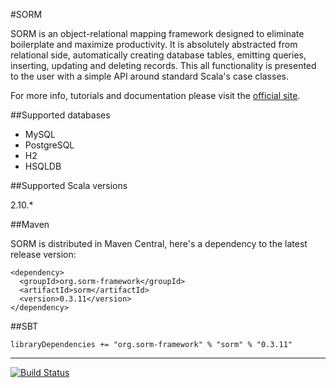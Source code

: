 #SORM

SORM is an object-relational mapping framework designed to eliminate boilerplate and maximize productivity. It is absolutely abstracted from relational side, automatically creating database tables, emitting queries, inserting, updating and deleting records. This all functionality is presented to the user with a simple API around standard Scala's case classes. 

For more info, tutorials and documentation please visit the [official site](http://sorm-framework.org).

##Supported databases

* MySQL
* PostgreSQL
* H2
* HSQLDB

##Supported Scala versions

2.10.*

##Maven

SORM is distributed in Maven Central, here's a dependency to the latest release version:

    <dependency>
      <groupId>org.sorm-framework</groupId>
      <artifactId>sorm</artifactId>
      <version>0.3.11</version>
    </dependency>

##SBT

    libraryDependencies += "org.sorm-framework" % "sorm" % "0.3.11"

---

[![Build Status](https://travis-ci.org/sorm/sorm.png?branch=0.3)](https://travis-ci.org/sorm/sorm)
